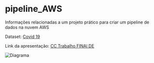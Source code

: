 # pipeline_AWS
Informações relacionadas a um projeto prático para criar um pipeline de dados na nuvem AWS

Dataset: [Covid 19](https://dados.pe.gov.br/dataset/despesas-com-a-covid19?authuser=0)

Link da apresentação: [CC Trabalho FINAl DE](https://drive.google.com/file/d/13liDurgYJesY-ULPArbT8bPeEtQJrzuv/view?usp=sharing)

![Diagrama](https://github.com/diegobarbosaa/pipeline_AWS/assets/42698260/3ea85a1e-6500-4863-82cb-a0e9bc67083a)
